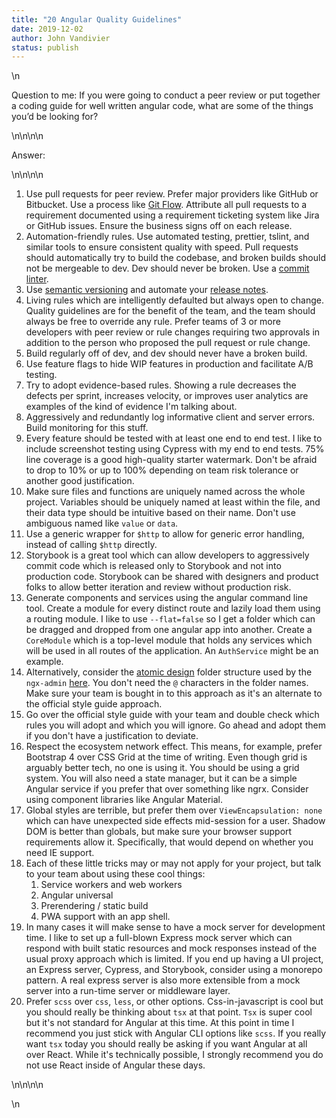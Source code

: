 ```yaml
---
title: "20 Angular Quality Guidelines"
date: 2019-12-02
author: John Vandivier
status: publish
---
```


<!-- wp:paragraph -->\n<p>Question to me: If you were going to conduct a peer review or put together a coding guide for well written angular code, what are some of the things you’d be looking for?</p>\n<!-- /wp:paragraph -->\n\n<!-- wp:paragraph -->\n<p>Answer:</p>\n<!-- /wp:paragraph -->\n\n<!-- wp:list {\"ordered\":true} -->\n<ol><li>Use pull requests for peer review. Prefer major providers like GitHub or Bitbucket. Use a process like <a href=\"https://bradfrost.com/blog/post/atomic-web-design/\">Git Flow</a>. Attribute all pull requests to a requirement documented using a requirement ticketing system like Jira or GitHub issues. Ensure the business signs off on each release.</li><li>Automation-friendly rules. Use automated testing, prettier, tslint, and similar tools to ensure consistent quality with speed. Pull requests should automatically try to build the codebase, and broken builds should not be mergeable to dev. Dev should never be broken. Use a <a href=\"https://github.com/conventional-changelog/commitlint\">commit linter</a>.</li><li>Use <a href=\"https://bradfrost.com/blog/post/atomic-web-design/\">semantic versioning</a> and automate your <a href=\"https://www.npmjs.com/package/conventional-changelog\">release notes</a>.</li><li>Living rules which are intelligently defaulted but always open to change. Quality guidelines are for the benefit of the team, and the team should always be free to override any rule. Prefer teams of 3 or more developers with peer review or rule changes requiring two approvals in addition to the person who proposed the pull request or rule change.</li><li>Build regularly off of dev, and dev should never have a broken build.</li><li>Use feature flags to hide WIP features in production and facilitate A/B testing.</li><li>Try to adopt evidence-based rules. Showing a rule decreases the defects per sprint, increases velocity, or improves user analytics are examples of the kind of evidence I'm talking about.</li><li>Aggressively and redundantly log informative client and server errors. Build monitoring for this stuff.</li><li>Every feature should be tested with at least one end to end test. I like to include screenshot testing using Cypress with my end to end tests. 75% line coverage is a good high-quality starter watermark. Don't be afraid to drop to 10% or up to 100% depending on team risk tolerance or another good justification.</li><li>Make sure files and functions are uniquely named across the whole project. Variables should be uniquely named at least within the file, and their data type should be intuitive based on their name. Don't use ambiguous named like <code>value</code> or <code>data</code>.</li><li>Use a generic wrapper for <code>$http</code> to allow for generic error handling, instead of calling <code>$http</code> directly.</li><li>Storybook is a great tool which can allow developers to aggressively commit code which is released only to Storybook and not into production code. Storybook can be shared with designers and product folks to allow better iteration and review without production risk.</li><li>Generate components and services using the angular command line tool. Create a module for every distinct route and lazily load them using a routing module. I like to use <code>--flat=false</code> so I get a folder which can be dragged and dropped from one angular app into another. Create a <code>CoreModule</code> which is a top-level module that holds any services which will be used in all routes of the application. An <code>AuthService</code> might be an example.</li><li>Alternatively, consider the <a href=\"https://bradfrost.com/blog/post/atomic-web-design/\">atomic design</a> folder structure used by the <code>ngx-admin</code> <a href=\"https://github.com/akveo/ngx-admin\">here</a>. You don't need the <code>@</code> characters in the folder names. Make sure your team is bought in to this approach as it's an alternate to the official style guide approach.</li><li>Go over the official style guide with your team and double check which rules you will adopt and which you will ignore. Go ahead and adopt them if you don't have a justification to deviate.</li><li>Respect the ecosystem network effect. This means, for example, prefer Bootstrap 4 over CSS Grid at the time of writing. Even though grid is arguably better tech, no one is using it. You should be using a grid system. You will also need a state manager, but it can be a simple Angular service if you prefer that over something like ngrx. Consider using component libraries like Angular Material.</li><li>Global styles are terrible, but prefer them over <code>ViewEncapsulation: none</code> which can have unexpected side effects mid-session for a user. Shadow DOM is better than globals, but make sure your browser support requirements allow it. Specifically, that would depend on whether you need IE support.</li><li>Each of these little tricks may or may not apply for your project, but talk to your team about using these cool things:<ol><li>Service workers and web workers</li><li>Angular universal</li><li>Prerendering / static build</li><li>PWA support with an app shell.</li></ol></li><li>In many cases it will make sense to have a mock server for development time. I like to set up a full-blown Express mock server which can respond with built static resources and mock responses instead of the usual proxy approach which is limited. If you end up having a UI project, an Express server, Cypress, and Storybook, consider using a monorepo pattern. A real express server is also more extensible from a mock server into a run-time server or middleware layer.</li><li>Prefer <code>scss</code> over <code>css</code>, <code>less</code>, or other options. Css-in-javascript is cool but you should really be thinking about <code>tsx</code> at that point. <code>Tsx</code> is super cool but it's not standard for Angular at this time. At this point in time I recommend you just stick with Angular CLI options like <code>scss</code>. If you really want <code>tsx</code> today you should really be asking if you want Angular at all over React. While it's technically possible, I strongly recommend you do not use React inside of Angular these days.</li></ol>\n<!-- /wp:list -->\n\n<!-- wp:paragraph -->\n<p></p>\n<!-- /wp:paragraph -->
